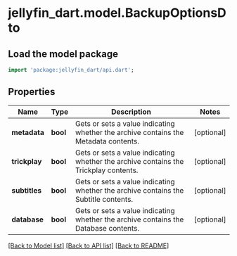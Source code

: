 # jellyfin_dart.model.BackupOptionsDto

## Load the model package
```dart
import 'package:jellyfin_dart/api.dart';
```

## Properties
Name | Type | Description | Notes
------------ | ------------- | ------------- | -------------
**metadata** | **bool** | Gets or sets a value indicating whether the archive contains the Metadata contents. | [optional] 
**trickplay** | **bool** | Gets or sets a value indicating whether the archive contains the Trickplay contents. | [optional] 
**subtitles** | **bool** | Gets or sets a value indicating whether the archive contains the Subtitle contents. | [optional] 
**database** | **bool** | Gets or sets a value indicating whether the archive contains the Database contents. | [optional] 

[[Back to Model list]](../README.md#documentation-for-models) [[Back to API list]](../README.md#documentation-for-api-endpoints) [[Back to README]](../README.md)


